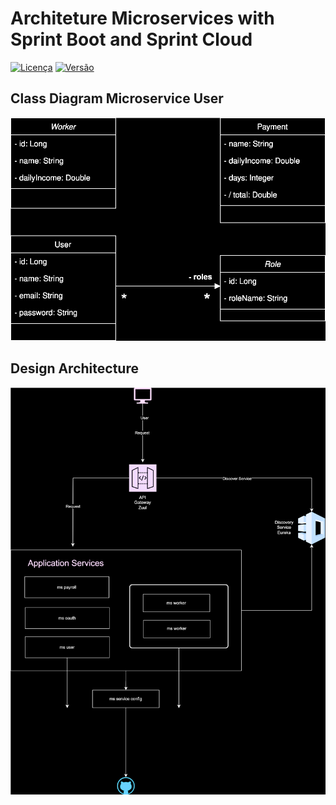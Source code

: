# Architeture Microservices with Sprint Boot and Sprint Cloud

[![Licença](https://img.shields.io/badge/Licença-MIT-blue.svg)](LICENSE)
[![Versão](https://img.shields.io/badge/Versão-1.0-green.svg)](CHANGELOG.md)

## Class Diagram Microservice User

![Web 1](https://github.com/valdirsillva/ms-java-spring-boot/blob/main/diagram/class-diagram-ms-user.drawio.svg)

## Design Architecture

![Web 1](https://github.com/valdirsillva/ms-java-spring-boot/blob/main/diagram/model-arquitecture.drawio.svg)

